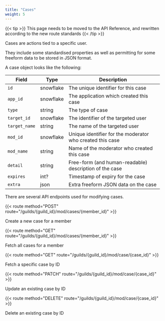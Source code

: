 ```yaml
---
title: "Cases"
weight: 5
---
```


{{< tip >}}
This page needs to be moved to the API Reference, and rewritten according to the new route standards
{{< /tip >}}

Cases are actions tied to a specific user.

They include some standardised properties as well as permitting for some freeform data to be stored in JSON format.

A case object looks like the following:

| Field         | Type      | Description                                               |
|---------------|-----------|-----------------------------------------------------------|
| `id`          | snowflake | The unique identifier for this case                       |
| `app_id`      | snowflake | The application which created this case                   |
| `type`        | string    | The type of case                                          |
| `target_id`   | snowflake | The identifier of the targeted user                       |
| `target_name` | string    | The name of the targeted user                             |
| `mod_id`      | snowflake | Unique identifier for the moderator who created this case |
| `mod_name`    | string    | Name of the moderator who created this case               |
| `detail`      | string    | Free-form (and human-readable) description of the case    |
| `expires`     | int?      | Timestamp of expiry for the case                          |
| `extra`       | json      | Extra freeform JSON data on the case                      |

There are several API endpoints used for modifying cases.

{{< route method="POST" route="/guilds/{guild_id}/mod/cases/{member_id}" >}}

Create a new case for a member

{{< route method="GET" route="/guilds/{guild_id}/mod/cases/{member_id}" >}}

Fetch all cases for a member

{{< route method="GET" route="/guilds/{guild_id}/mod/case/{case_id}" >}}

Fetch a specific case by ID

{{< route method="PATCH" route="/guilds/{guild_id}/mod/case/{case_id}" >}}

Update an existing case by ID

{{< route method="DELETE" route="/guilds/{guild_id}/mod/case/{case_id}" >}}

Delete an existing case by ID
